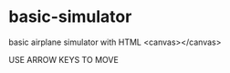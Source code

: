 # basic-simulator
basic airplane simulator with HTML &lt;canvas>&lt;/canvas>

USE ARROW KEYS TO MOVE
